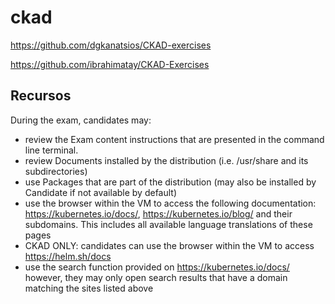 # ckad

https://github.com/dgkanatsios/CKAD-exercises

https://github.com/ibrahimatay/CKAD-Exercises


## Recursos

During the exam, candidates may:

- review the Exam content instructions that are presented in the command line terminal.
- review Documents installed by the distribution (i.e. /usr/share and its subdirectories)
- use Packages that are part of the distribution (may also be installed by Candidate if not available by default)
- use the browser within the VM to access the following documentation: https://kubernetes.io/docs/, https://kubernetes.io/blog/ and their subdomains. This includes all available language translations of these pages
- CKAD ONLY: candidates can use the browser within the VM to access https://helm.sh/docs
- use the search function provided on https://kubernetes.io/docs/ however, they may only open search results that have a domain matching the sites listed above
